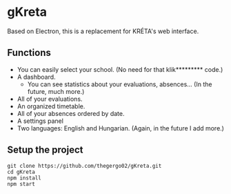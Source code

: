 # gKreta
Based on Electron, this is a replacement for KRÉTA's web interface.

## Functions
* You can easily select your school. (No need for that klik********* code.)
* A dashboard.
  * You can see statistics about your evaluations, absences... (In the future, much more.)
* All of your evaluations. 
* An organized timetable.
* All of your absences ordered by date.
* A settings panel
* Two languages: English and Hungarian. (Again, in the future I add more.)

## Setup the project
```
git clone https://github.com/thegergo02/gKreta.git
cd gKreta
npm install
npm start
```
